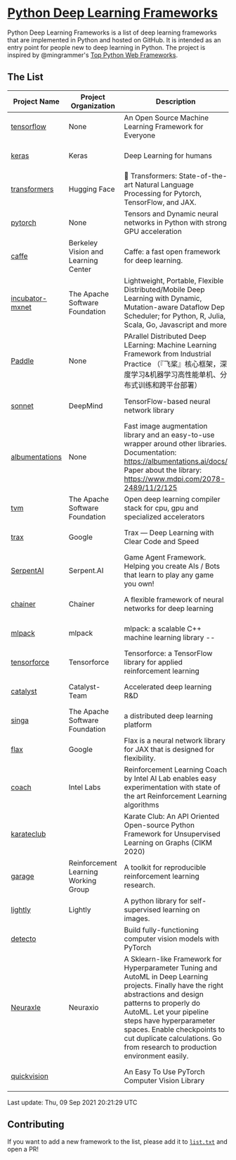# [Python Deep Learning Frameworks](https://www.github.com/shimst3r/python-deep-learning-frameworks)

Python Deep Learning Frameworks is a list of deep learning frameworks that are implemented in Python and hosted on GitHub. It is intended as an entry point for people new to deep learning in Python. The project is inspired by @mingrammer's [Top Python Web Frameworks](https://github.com/mingrammer/python-web-framework-stars).

## The List

| Project Name | Project Organization | Description | Stars | Forks | Open Issues | Last Commit |
| ------------ | -------------------- | ----------- | ----: | ----: | ----------: | ----------- |
| [tensorflow](https://tensorflow.org) | None | An Open Source Machine Learning Framework for Everyone | 158955 | 85449 | 3324 | 0 day(s) ago |
| [keras](http://keras.io/) | Keras | Deep Learning for humans | 52309 | 18805 | 384 | 0 day(s) ago |
| [transformers](https://huggingface.co/transformers) | Hugging Face | 🤗 Transformers: State-of-the-art Natural Language Processing for Pytorch, TensorFlow, and JAX. | 50881 | 12087 | 410 | 0 day(s) ago |
| [pytorch](https://pytorch.org) | None | Tensors and Dynamic neural networks in Python with strong GPU acceleration | 50710 | 13839 | 9804 | 0 day(s) ago |
| [caffe](http://caffe.berkeleyvision.org/) | Berkeley Vision and Learning Center | Caffe: a fast open framework for deep learning. | 31901 | 18873 | 1167 | 1 day(s) ago |
| [incubator-mxnet](https://mxnet.apache.org) | The Apache Software Foundation | Lightweight, Portable, Flexible Distributed/Mobile Deep Learning with Dynamic, Mutation-aware Dataflow Dep Scheduler; for Python, R, Julia, Scala, Go, Javascript and more | 19638 | 6877 | 1935 | 0 day(s) ago |
| [Paddle](http://www.paddlepaddle.org/) | None | PArallel Distributed Deep LEarning: Machine Learning Framework from Industrial Practice （『飞桨』核心框架，深度学习&机器学习高性能单机、分布式训练和跨平台部署） | 16426 | 3981 | 3057 | 0 day(s) ago |
| [sonnet](https://sonnet.dev/) | DeepMind | TensorFlow-based neural network library | 8980 | 1287 | 22 | 1 day(s) ago |
| [albumentations](https://albumentations.ai) | None | Fast image augmentation library and an easy-to-use wrapper around other libraries. Documentation:  https://albumentations.ai/docs/ Paper about the library: https://www.mdpi.com/2078-2489/11/2/125 | 8724 | 1125 | 230 | 0 day(s) ago |
| [tvm](https://tvm.apache.org/) | The Apache Software Foundation | Open deep learning compiler stack for cpu, gpu and specialized accelerators | 7129 | 2157 | 309 | 0 day(s) ago |
| [trax](https://github.com/google/trax) | Google | Trax — Deep Learning with Clear Code and Speed | 6443 | 640 | 80 | 0 day(s) ago |
| [SerpentAI](http://serpent.ai) | Serpent.AI | Game Agent Framework. Helping you create AIs / Bots that learn to play any game you own! | 6024 | 700 | 1 | 0 day(s) ago |
| [chainer](https://chainer.org) | Chainer | A flexible framework of neural networks for deep learning | 5610 | 1373 | 11 | 0 day(s) ago |
| [mlpack](https://www.mlpack.org/) | mlpack | mlpack: a scalable C++ machine learning library --  | 3796 | 1377 | 103 | 0 day(s) ago |
| [tensorforce](https://github.com/tensorforce/tensorforce) | Tensorforce | Tensorforce: a TensorFlow library for applied reinforcement learning | 3013 | 512 | 5 | 2 day(s) ago |
| [catalyst](https://catalyst-team.com) | Catalyst-Team | Accelerated deep learning R&D | 2705 | 338 | 6 | 0 day(s) ago |
| [singa](https://github.com/apache/singa) | The Apache Software Foundation | a distributed deep learning platform | 2328 | 689 | 37 | 2 day(s) ago |
| [flax](https://github.com/google/flax) | Google | Flax is a neural network library for JAX that is designed for flexibility. | 2109 | 257 | 169 | 0 day(s) ago |
| [coach](https://intellabs.github.io/coach/) | Intel Labs | Reinforcement Learning Coach by Intel AI Lab enables easy experimentation with state of the art Reinforcement Learning algorithms | 2028 | 407 | 87 | 2 day(s) ago |
| [karateclub](https://karateclub.readthedocs.io) |  | Karate Club: An API Oriented Open-source Python Framework for Unsupervised Learning on Graphs (CIKM 2020) | 1384 | 166 | 1 | 0 day(s) ago |
| [garage](https://github.com/rlworkgroup/garage) | Reinforcement Learning Working Group | A toolkit for reproducible reinforcement learning research. | 1280 | 236 | 216 | 1 day(s) ago |
| [lightly](https://github.com/lightly-ai/lightly) | Lightly | A python library for self-supervised learning on images. | 1178 | 70 | 56 | 0 day(s) ago |
| [detecto](https://detecto.readthedocs.io/) |  | Build fully-functioning computer vision models with PyTorch | 502 | 81 | 26 | 2 day(s) ago |
| [Neuraxle](https://www.neuraxle.org/) | Neuraxio | A Sklearn-like Framework for Hyperparameter Tuning and AutoML in Deep Learning projects. Finally have the right abstractions and design patterns to properly do AutoML. Let your pipeline steps have hyperparameter spaces. Enable checkpoints to cut duplicate calculations. Go from research to production environment easily. | 445 | 50 | 148 | 6 day(s) ago |
| [quickvision](https://github.com/oke-aditya/quickvision) |  | An Easy To Use PyTorch Computer Vision Library | 45 | 3 | 19 | 75 day(s) ago |

Last update: Thu, 09 Sep 2021 20:21:29 UTC

## Contributing

If you want to add a new framework to the list, please add it to [`list.txt`](./python-deep-learning-frameworks/list.txt) and open a PR!